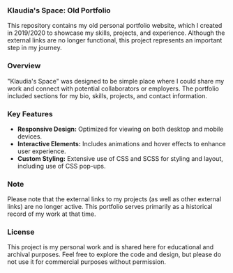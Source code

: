 ### Klaudia's Space: Old Portfolio

This repository contains my old personal portfolio website, which I created in 2019/2020 to showcase my skills, projects, and experience. Although the external links are no longer functional, this project represents an important step in my journey.

### Overview

"Klaudia's Space" was designed to be simple place where I could share my work and connect with potential collaborators or employers. The portfolio included sections for my bio, skills, projects, and contact information.

### Key Features

- **Responsive Design:** Optimized for viewing on both desktop and mobile devices.
- **Interactive Elements:** Includes animations and hover effects to enhance user experience.
- **Custom Styling:** Extensive use of CSS and SCSS for styling and layout, including use of CSS pop-ups.

### Note

Please note that the external links to my projects (as well as other external links) are no longer active. This portfolio serves primarily as a historical record of my work at that time.

### License

This project is my personal work and is shared here for educational and archival purposes. Feel free to explore the code and design, but please do not use it for commercial purposes without permission.

